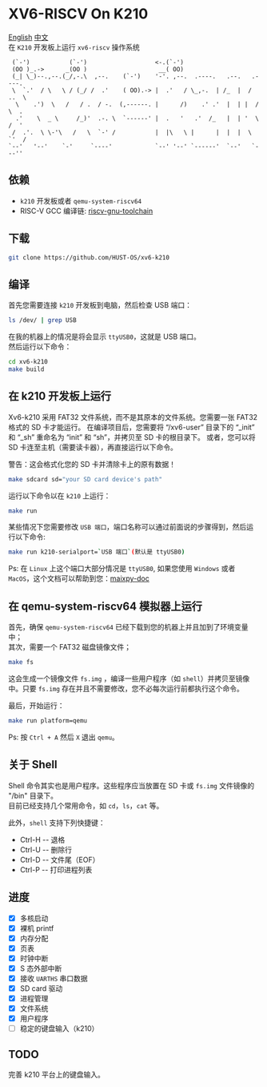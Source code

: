 # XV6-RISCV On K210
[English](./README.md) [中文](./README_cn.md)   
在 `K210` 开发板上运行 `xv6-riscv` 操作系统  

```
 (`-')           (`-')                   <-.(`-')                            
 (OO )_.->      _(OO )                    __( OO)                            
 (_| \_)--.,--.(_/,-.\  ,--.    (`-')    '-'. ,--.  .----.   .--.   .----.   
 \  `.'  / \   \ / (_/ /  .'    ( OO).-> |  .'   / \_,-.  | /_  |  /  ..  \  
  \    .')  \   /   / .  / -.  (,------. |      /)    .' .'  |  | |  /  \  . 
  .'    \  _ \     /_)'  .-. \  `------' |  .   '   .'  /_   |  | '  \  /  ' 
 /  .'.  \ \-'\   /   \  `-' /           |  |\   \ |      |  |  |  \  `'  /  
`--'   '--'    `-'     `----'            `--' '--' `------'  `--'   `---''   
```

<!-- ![run-k210](./img/xv6-k210_on_k210.gif)   -->

## 依赖
+ `k210` 开发板或者 `qemu-system-riscv64`
+ RISC-V GCC 编译链: [riscv-gnu-toolchain](https://github.com/riscv/riscv-gnu-toolchain.git)

## 下载
```bash
git clone https://github.com/HUST-OS/xv6-k210
```

## 编译
首先您需要连接 `k210` 开发板到电脑，然后检查 USB 端口：  
```bash
ls /dev/ | grep USB
```
在我的机器上的情况是将会显示 `ttyUSB0`，这就是 USB 端口。  
然后运行以下命令：    

```bash
cd xv6-k210
make build
```

## 在 k210 开发板上运行
Xv6-k210 采用 FAT32 文件系统，而不是其原本的文件系统。您需要一张 FAT32 格式的 SD 卡才能运行。
在编译项目后，您需要将 “/xv6-user” 目录下的 “_init” 和 “_sh” 重命名为 “init” 和 “sh”，并拷贝至 SD 卡的根目录下。
或者，您可以将 SD 卡连至主机（需要读卡器），再直接运行以下命令。

警告：这会格式化您的 SD 卡并清除卡上的原有数据！
```bash
make sdcard sd="your SD card device's path"
```

运行以下命令以在 `k210` 上运行：  
```bash
make run
```

某些情况下您需要修改 `USB 端口`，端口名称可以通过前面说的步骤得到，然后运行以下命令:  
```bash
make run k210-serialport=`USB 端口`(默认是 ttyUSB0)
```
Ps: 在 `Linux` 上这个端口大部分情况是 `ttyUSB0`, 如果您使用 `Windows` 或者 `MacOS`，这个文档可以帮助到您：[maixpy-doc](https://maixpy.sipeed.com/zh/get_started/env_install_driver.html#)  

## 在 qemu-system-riscv64 模拟器上运行
首先，确保 `qemu-system-riscv64` 已经下载到您的机器上并且加到了环境变量中；  
其次，需要一个 FAT32 磁盘镜像文件；
```bash
make fs
```
这会生成一个镜像文件 `fs.img` ，编译一些用户程序（如 `shell`）并拷贝至镜像中。只要 `fs.img` 存在并且不需要修改，您不必每次运行前都执行这个命令。

最后，开始运行：
```bash
make run platform=qemu
```

Ps: 按 `Ctrl + A` 然后 `X` 退出 `qemu`。     

## 关于 Shell
Shell 命令其实也是用户程序。这些程序应当放置在 SD 卡或 `fs.img` 文件镜像的 "/bin" 目录下。  
目前已经支持几个常用命令，如 `cd`，`ls`，`cat` 等。

此外，`shell` 支持下列快捷键：  
- Ctrl-H -- 退格  
- Ctrl-U -- 删除行  
- Ctrl-D -- 文件尾（EOF）  
- Ctrl-P -- 打印进程列表

## 进度
- [x] 多核启动
- [x] 裸机 printf
- [x] 内存分配
- [x] 页表
- [x] 时钟中断
- [x] S 态外部中断
- [x] 接收 `UARTHS` 串口数据
- [x] SD card 驱动
- [x] 进程管理
- [x] 文件系统
- [x] 用户程序
- [ ] 稳定的键盘输入（k210）

## TODO
完善 k210 平台上的键盘输入。  

